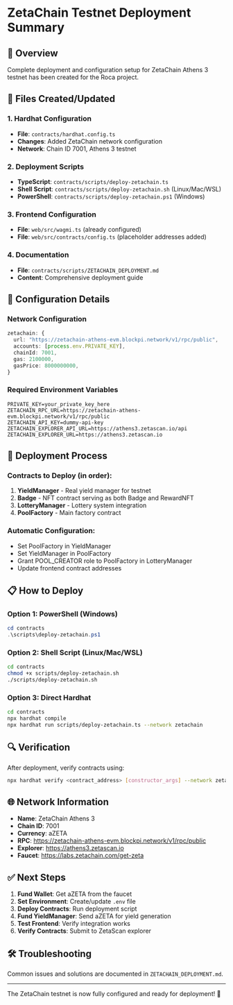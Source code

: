 # ZetaChain Testnet Deployment Summary

## 🎯 Overview
Complete deployment and configuration setup for ZetaChain Athens 3 testnet has been created for the Roca project.

## 📁 Files Created/Updated

### 1. Hardhat Configuration
- **File**: `contracts/hardhat.config.ts`
- **Changes**: Added ZetaChain network configuration
- **Network**: Chain ID 7001, Athens 3 testnet

### 2. Deployment Scripts
- **TypeScript**: `contracts/scripts/deploy-zetachain.ts`
- **Shell Script**: `contracts/scripts/deploy-zetachain.sh` (Linux/Mac/WSL)
- **PowerShell**: `contracts/scripts/deploy-zetachain.ps1` (Windows)

### 3. Frontend Configuration  
- **File**: `web/src/wagmi.ts` (already configured)
- **File**: `web/src/contracts/config.ts` (placeholder addresses added)

### 4. Documentation
- **File**: `contracts/scripts/ZETACHAIN_DEPLOYMENT.md`
- **Content**: Comprehensive deployment guide

## 🔧 Configuration Details

### Network Configuration
```typescript
zetachain: {
  url: "https://zetachain-athens-evm.blockpi.network/v1/rpc/public",
  accounts: [process.env.PRIVATE_KEY],
  chainId: 7001,
  gas: 2100000,
  gasPrice: 8000000000,
}
```

### Required Environment Variables
```env
PRIVATE_KEY=your_private_key_here
ZETACHAIN_RPC_URL=https://zetachain-athens-evm.blockpi.network/v1/rpc/public
ZETACHAIN_API_KEY=dummy-api-key
ZETACHAIN_EXPLORER_API_URL=https://athens3.zetascan.io/api
ZETACHAIN_EXPLORER_URL=https://athens3.zetascan.io
```

## 🚀 Deployment Process

### Contracts to Deploy (in order):
1. **YieldManager** - Real yield manager for testnet
2. **Badge** - NFT contract serving as both Badge and RewardNFT  
3. **LotteryManager** - Lottery system integration
4. **PoolFactory** - Main factory contract

### Automatic Configuration:
- Set PoolFactory in YieldManager
- Set YieldManager in PoolFactory  
- Grant POOL_CREATOR role to PoolFactory in LotteryManager
- Update frontend contract addresses

## 📋 How to Deploy

### Option 1: PowerShell (Windows)
```powershell
cd contracts
.\scripts\deploy-zetachain.ps1
```

### Option 2: Shell Script (Linux/Mac/WSL)
```bash
cd contracts
chmod +x scripts/deploy-zetachain.sh
./scripts/deploy-zetachain.sh
```

### Option 3: Direct Hardhat
```bash
cd contracts
npx hardhat compile
npx hardhat run scripts/deploy-zetachain.ts --network zetachain
```

## 🔍 Verification

After deployment, verify contracts using:
```bash
npx hardhat verify <contract_address> [constructor_args] --network zetachain
```

## 🌐 Network Information

- **Name**: ZetaChain Athens 3
- **Chain ID**: 7001
- **Currency**: aZETA
- **RPC**: https://zetachain-athens-evm.blockpi.network/v1/rpc/public
- **Explorer**: https://athens3.zetascan.io
- **Faucet**: https://labs.zetachain.com/get-zeta

## ✅ Next Steps

1. **Fund Wallet**: Get aZETA from the faucet
2. **Set Environment**: Create/update `.env` file
3. **Deploy Contracts**: Run deployment script
4. **Fund YieldManager**: Send aZETA for yield generation
5. **Test Frontend**: Verify integration works
6. **Verify Contracts**: Submit to ZetaScan explorer

## 🛠️ Troubleshooting

Common issues and solutions are documented in `ZETACHAIN_DEPLOYMENT.md`.

---

The ZetaChain testnet is now fully configured and ready for deployment! 🎉